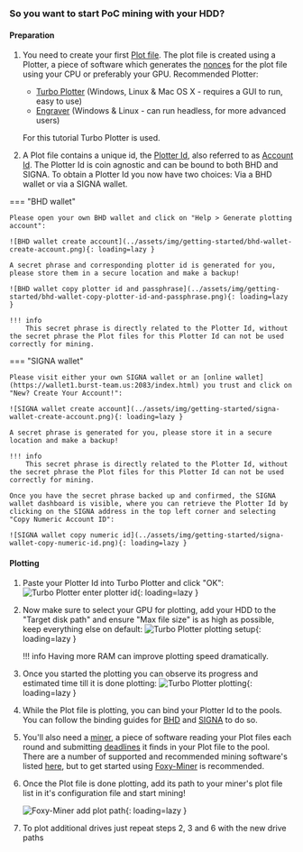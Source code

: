 ### So you want to start PoC mining with your HDD?

#### Preparation

1. You need to create your first [Plot file](glossary.md#plot-file). The plot file is created using a Plotter, a piece of software which generates the [nonces](glossary.md#nonce) for the plot file using your CPU or preferably your GPU.
Recommended Plotter:
    - [Turbo Plotter](https://blackpawn.com/tp/) (Windows, Linux & Mac OS X - requires a GUI to run, easy to use)
    - [Engraver](https://github.com/PoC-Consortium/engraver/releases) (Windows & Linux - can run headless, for more advanced users)

    For this tutorial Turbo Plotter is used.

2. A Plot file contains a unique id, the [Plotter Id](glossary.md#plotter-id), also referred to as [Account Id](glossary.md#account-id). The Plotter Id is coin agnostic and can be bound to both BHD and SIGNA. To obtain a Plotter Id you now have two choices: Via a BHD wallet or via a SIGNA wallet.

=== "BHD wallet"

    Please open your own BHD wallet and click on "Help > Generate plotting account":

    ![BHD wallet create account](../assets/img/getting-started/bhd-wallet-create-account.png){: loading=lazy }

    A secret phrase and corresponding plotter id is generated for you, please store them in a secure location and make a backup!

    ![BHD wallet copy plotter id and passphrase](../assets/img/getting-started/bhd-wallet-copy-plotter-id-and-passphrase.png){: loading=lazy }

    !!! info
        This secret phrase is directly related to the Plotter Id, without the secret phrase the Plot files for this Plotter Id can not be used correctly for mining.

=== "SIGNA wallet"

    Please visit either your own SIGNA wallet or an [online wallet](https://wallet1.burst-team.us:2083/index.html) you trust and click on "New? Create Your Account!":

    ![SIGNA wallet create account](../assets/img/getting-started/signa-wallet-create-account.png){: loading=lazy }

    A secret phrase is generated for you, please store it in a secure location and make a backup!

    !!! info
        This secret phrase is directly related to the Plotter Id, without the secret phrase the Plot files for this Plotter Id can not be used correctly for mining.

    Once you have the secret phrase backed up and confirmed, the SIGNA wallet dashboard is visible, where you can retrieve the Plotter Id by clicking on the SIGNA address in the top left corner and selecting "Copy Numeric Account ID":

    ![SIGNA wallet copy numeric id](../assets/img/getting-started/signa-wallet-copy-numeric-id.png){: loading=lazy }

#### Plotting

1. Paste your Plotter Id into Turbo Plotter and click "OK":
    ![Turbo Plotter enter plotter id](../assets/img/getting-started/tp-enter-plotter-id.png){: loading=lazy }

2. Now make sure to select your GPU for plotting, add your HDD to the "Target disk path" and ensure "Max file size" is as high as possible, keep everything else on default:
    ![Turbo Plotter plotting setup](../assets/img/getting-started/tp-plot-setup.png){: loading=lazy }

    !!! info
        Having more RAM can improve plotting speed dramatically.

3. Once you started the plotting you can observe its progress and estimated time till it is done plotting:
    ![Turbo Plotter plotting](../assets/img/getting-started/tp-plotting.png){: loading=lazy }

4. While the Plot file is plotting, you can bind your Plotter Id to the pools. You can follow the binding guides for [BHD](foxy-pool/binding/bhd.md) and [SIGNA](foxy-pool/binding/signa.md) to do so.
5. You'll also need a [miner](glossary.md#mining-software), a piece of software reading your Plot files each round and submitting [deadlines](glossary.md#deadline) it finds in your Plot file to the pool.
   There are a number of supported and recommended mining software's listed [here](foxy-pool/mining.md), but to get started using [Foxy-Miner](foxy-miner/index.md) is recommended.
6. Once the Plot file is done plotting, add its path to your miner's plot file list in it's configuration file and start mining!

    ![Foxy-Miner add plot path](../assets/img/getting-started/foxy-miner-config-add-plot-path.png){: loading=lazy }

7. To plot additional drives just repeat steps 2, 3 and 6 with the new drive paths
